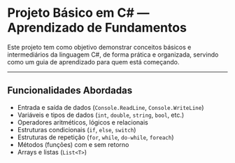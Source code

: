 # Projeto Básico em C# — Aprendizado de Fundamentos

Este projeto tem como objetivo demonstrar conceitos básicos e intermediários da linguagem C#, de forma prática e organizada, servindo como um guia de aprendizado para quem está começando.

---

## Funcionalidades Abordadas

- Entrada e saída de dados (`Console.ReadLine`, `Console.WriteLine`)
- Variáveis e tipos de dados (`int`, `double`, `string`, `bool`, etc.)
- Operadores aritméticos, lógicos e relacionais
- Estruturas condicionais (`if`, `else`, `switch`)
- Estruturas de repetição (`for`, `while`, `do-while`, `foreach`)
- Métodos (funções) com e sem retorno
- Arrays e listas (`List<T>`)
